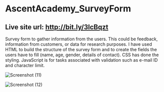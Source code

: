 # AscentAcademy_SurveyForm
## Live site url: http://bit.ly/3lcBqzt

Survey form to gather information from the users. This could be feedback, information from
customers, or data for research purposes. I have used HTML to build the structure of the survey
form and to create the fields the users have to fill (name, age, gender, details of contact). CSS has
done the styling. JavaScript is for tasks associated with validation such as e-mail ID and character
limit.

![Screenshot (11)](https://user-images.githubusercontent.com/96428820/224523148-8a9d6f7f-5e22-4526-856e-f33965656442.png)

![Screenshot (12)](https://user-images.githubusercontent.com/96428820/224523151-66f6f773-b008-43a8-ab16-5d921a7ca776.png)
